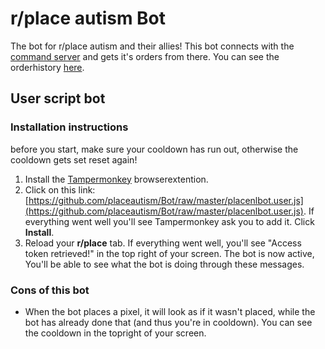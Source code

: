 # r/place autism Bot

The bot for r/place autism and their allies! This bot connects with the [command server](https://github.com/PlaceAutism/Commando) and gets it's orders from there. You can see the orderhistory [here](https://placeautism.lostinthe.cloud).

## User script bot

### Installation instructions

before you start, make sure your cooldown has run out, otherwise the cooldown gets set reset again!

1. Install the [Tampermonkey](https://www.tampermonkey.net/) browserextention.
2. Click on this link: [https://github.com/placeautism/Bot/raw/master/placenlbot.user.js](https://github.com/placeautism/Bot/raw/master/placenlbot.user.js). If everything went well you'll see Tampermonkey ask you to add it. Click **Install**.
3. Reload your **r/place** tab. If everything went well, you'll see "Access token retrieved!" in the top right of your screen. The bot is now active, You'll be able to see what the bot is doing through these messages.

### Cons of this bot

- When the bot places a pixel, it will look as if it wasn't placed, while the bot has already done that (and thus you're in cooldown). You can see the cooldown in the topright of your screen.
